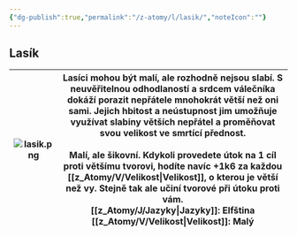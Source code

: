 ```yaml
---
{"dg-publish":true,"permalink":"/z-atomy/l/lasik/","noteIcon":""}
---
```


## Lasík

| ![lasik.png](/img/user/z_img/lasik.png) | Lasíci mohou být malí, ale rozhodně nejsou slabí. S neuvěřitelnou odhodlaností a srdcem válečníka dokáží porazit nepřátele mnohokrát větší než oni sami. Jejich hbitost a neústupnost jim umožňuje využívat slabiny větších nepřátel a proměňovat svou velikost ve smrtící přednost.<br><br>**Malí, ale šikovní.** Kdykoli provedete útok na 1 cíl proti většímu tvorovi, hodíte navíc +1k6 za každou [[z_Atomy/V/Velikost\|Velikost]], o kterou je větší než vy. Stejně tak ale učiní tvorové při útoku proti vám.<br>**[[z_Atomy/J/Jazyky\|Jazyky]]**: Elfština<br>[[z_Atomy/V/Velikost\|Velikost]]: Malý |
| -------------- | ------------------------------------------------------------------------------------------------------------------------------------------------------------------------------------------------------------------------------------------------------------------------------------------------------------------------------------------------------------------------------------------------------------------------------------------------------------------------------------------------------------------------------------------------- |
